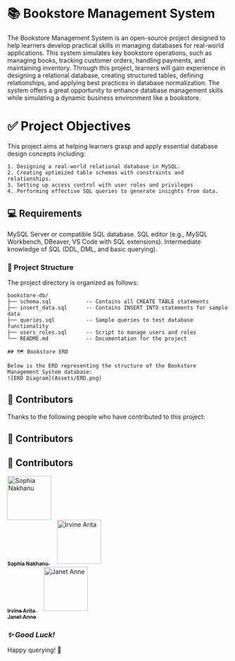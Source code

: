 # 📚 Bookstore Management System 

The Bookstore Management System is an open-source project designed to help learners develop practical skills in managing databases for real-world applications. This system simulates key bookstore operations, such as managing books, tracking customer orders, handling payments, and maintaining inventory. Through this project, learners will gain experience in designing a relational database, creating structured tables, defining relationships, and applying best practices in database normalization. The system offers a great opportunity to enhance database management skills while simulating a dynamic business environment like a bookstore.

# ✅ Project Objectives
This project aims at helping learners grasp and apply essential database design concepts including:

    1. Designing a real-world relational database in MySQL.
    2. Creating optimized table schemas with constraints and relationships.
    3. Setting up access control with user roles and privileges
    4. Performing effective SQL queries to generate insights from data.

## 💻 Requirements

MySQL Server or compatible SQL database.
SQL editor (e.g., MySQL Workbench, DBeaver, VS Code with SQL extensions).
Intermediate knowledge of SQL (DDL, DML, and basic querying).

### 📂 Project Structure
The project directory is organized as follows:
```
bookstore-db/
├── schema.sql           -- Contains all CREATE TABLE statements
├── insert_data.sql      -- Contains INSERT INTO statements for sample data
├── queries.sql          -- Sample queries to test database functionality
├── users_roles.sql      -- Script to manage users and roles
└── README.md            -- Documentation for the project

## 🗺️ Bookstore ERD

Below is the ERD representing the structure of the Bookstore Management System database:
![ERD Diagram](Assets/ERD.png)

```

## 👥 Contributors

Thanks to the following people who have contributed to this project:

## 👥 Contributors

## 👥 Contributors

  <a href="https://github.com/nakhanu" target="_blank">
    <img src="https://avatars.githubusercontent.com/u/131362156?v=4" width="100px;" alt="Sophia Nakhanu"/>
    <br />
    <sub><b>Sophia Nakhanu</b></sub>
  </a>
  &nbsp;&nbsp;&nbsp;
  <a href="https://github.com/IrvineArita" target="_blank">
    <img src="https://avatars.githubusercontent.com/u/104714190?v=4" width="100px;" alt="Irvine Arita"/>
    <br />
    <sub><b>Irvine Arita</b></sub>
  </a>
  &nbsp;&nbsp;&nbsp;
  <a href="https://github.com/Janeanny1" target="_blank">
    <img src="https://avatars.githubusercontent.com/u/158290260?v=4" width="100px;" alt="Janet Anne"/>
    <br />
    <sub><b>Janet Anne</b></sub>
  </a>
</p>


### *✨ Good Luck!*
 Happy querying! 🚀          



